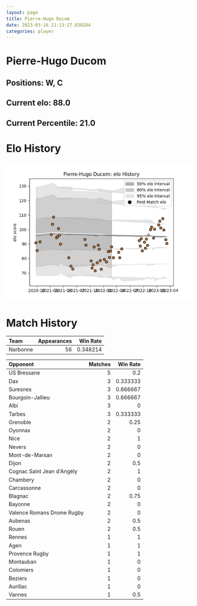 ```yaml
---  
layout: page  
title: Pierre-Hugo Ducom  
date: 2023-03-16 21:13:27.038284  
categories: player  
---
```

# Pierre-Hugo Ducom

## Positions: W, C

## Current elo: 88.0

## Current Percentile: 21.0

# Elo History


![elo history](history_Pierre-HugoDucom.png)
# Match History


| Team     |   Appearances |   Win Rate |
|:---------|--------------:|-----------:|
| Narbonne |            56 |   0.348214 |

| Opponent                   |   Matches |   Win Rate |
|:---------------------------|----------:|-----------:|
| US Bressane                |         5 |   0.2      |
| Dax                        |         3 |   0.333333 |
| Suresnes                   |         3 |   0.666667 |
| Bourgoin-Jallieu           |         3 |   0.666667 |
| Albi                       |         3 |   0        |
| Tarbes                     |         3 |   0.333333 |
| Grenoble                   |         2 |   0.25     |
| Oyonnax                    |         2 |   0        |
| Nice                       |         2 |   1        |
| Nevers                     |         2 |   0        |
| Mont-de-Marsan             |         2 |   0        |
| Dijon                      |         2 |   0.5      |
| Cognac Saint Jean d'Angély |         2 |   1        |
| Chambery                   |         2 |   0        |
| Carcassonne                |         2 |   0        |
| Blagnac                    |         2 |   0.75     |
| Bayonne                    |         2 |   0        |
| Valence Romans Drome Rugby |         2 |   0        |
| Aubenas                    |         2 |   0.5      |
| Rouen                      |         2 |   0.5      |
| Rennes                     |         1 |   1        |
| Agen                       |         1 |   1        |
| Provence Rugby             |         1 |   1        |
| Montauban                  |         1 |   0        |
| Colomiers                  |         1 |   0        |
| Beziers                    |         1 |   0        |
| Aurillac                   |         1 |   0        |
| Vannes                     |         1 |   0.5      |
